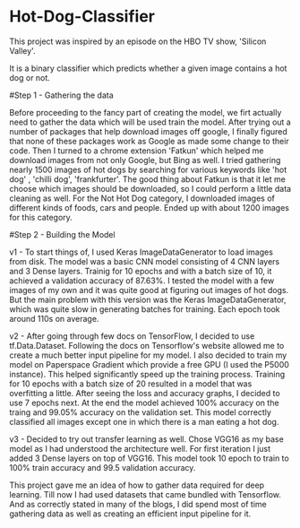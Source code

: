 # Hot-Dog-Classifier
This project was inspired by an episode on the HBO TV show, 'Silicon Valley'.

It is a binary classifier which predicts whether a given image contains a hot dog or not.

#Step 1 - Gathering the data

Before proceeding to the fancy part of creating the model, we firt actually need to gather the data which will be used train the model.
After trying out a number of packages that help download images off google, I finally figured that none of these packages work as Google as made some change to their code. Then I turned to a chrome extension 'Fatkun' which helped me download images from not only Google, but Bing as well. I tried gathering nearly 1500 images of hot dogs by searching for various keywords like 'hot dog' , 'chilli dog', 'frankfurter'. The good thing about Fatkun is that it let me choose which images should be downloaded, so I could perform a little data cleaning as well.
For the Not Hot Dog category, I downloaded images of different kinds of foods, cars and people. Ended up with about 1200 images for this category.

#Step 2 - Building the Model

v1 - To start things of, I used Keras ImageDataGenerator to load images from disk. The model was a basic CNN model consisting of 4 CNN layers and 3 Dense layers. Trainig for 10 epochs and with a batch size of 10, it achieved a validation accuracy of 87.63%. I tested the model with a few images of my own and it was quite good at figuring out images of hot dogs. But the main problem with this version was the Keras ImageDataGenerator, which was quite slow in generating batches for training. Each epoch took around 110s on average.

v2 - After going through few docs on TensorFlow, I decided to use tf.Data.Dataset. Following the docs on Tensorflow's website allowed me to create a much better input pipeline for my model. I also decided to train my model on Paperspace Gradient which provide a free GPU (I used the P5000 instance). This helped significantly speed up the training process. Training for 10 epochs with a batch size of 20 resulted in a model that was overfitting a little. After seeing the loss and accuracy graphs, I decided to use 7 epochs next. At the end the model achieved 100% accuracy on the traing and 99.05% accuracy on the validation set. This model correctly classified all images except one in which there is a man eating a hot dog.

v3 - Decided to try out transfer learning as well. Chose VGG16 as my base model as I had understood the architecture well.
For first iteration I just added 3 Dense layers on top of VGG16. This model took 10 epoch to train to 100% train accuracy and 99.5 validation accuracy.

This project gave me an idea of how to gather data required for deep learning. Till now I had used datasets that came bundled with Tensorflow. And as correctly stated in many of the blogs, I did spend most of time gathering data as well as creating an efficient input pipeline for it.
